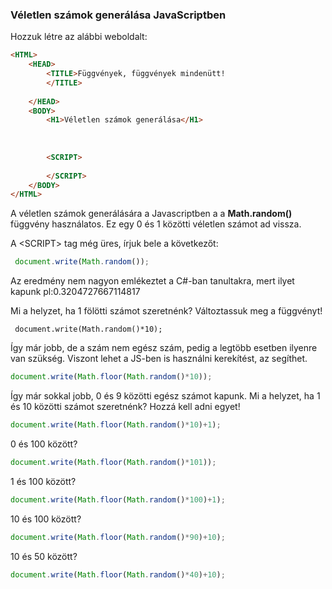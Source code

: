
### Véletlen számok generálása JavaScriptben

Hozzuk létre az alábbi weboldalt:
```HTML
<HTML>
    <HEAD>
        <TITLE>Függvények, függvények mindenütt!
        </TITLE>
        
    </HEAD>
    <BODY>
        <H1>Véletlen számok generálása</H1>
        
        
        
        <SCRIPT>               
            
        </SCRIPT>
    </BODY>
</HTML>
```
A véletlen számok generálására a Javascriptben a a **Math.random()** függvény használatos. Ez egy 0 és 1 közötti véletlen számot ad vissza.

A \<SCRIPT> tag még üres, írjuk bele a következőt:

```js
 document.write(Math.random());   
```
Az eredmény nem nagyon emlékeztet a C#-ban tanultakra, mert ilyet kapunk pl:0.3204727667114817

Mi a helyzet, ha 1 fölötti számot szeretnénk? Változtassuk meg a függvényt!

```jsd
 document.write(Math.random()*10);  
```
Így már jobb, de a szám nem egész szám, pedig a legtöbb esetben ilyenre van szükség. Viszont lehet a JS-ben is használni kerekítést, az segíthet.

```js
document.write(Math.floor(Math.random()*10));  
```
Így már sokkal jobb, 0 és 9 közötti egész számot kapunk. Mi a helyzet, ha 1 és 10 közötti számot szeretnénk? Hozzá kell adni egyet!
```js
document.write(Math.floor(Math.random()*10)+1);  
```
0 és 100 között?
```js
document.write(Math.floor(Math.random()*101));  
```
1 és 100 között?
```js
document.write(Math.floor(Math.random()*100)+1);  
```
10 és 100 között?
```js
document.write(Math.floor(Math.random()*90)+10);
```
10 és 50 között?
```js
document.write(Math.floor(Math.random()*40)+10);
```
